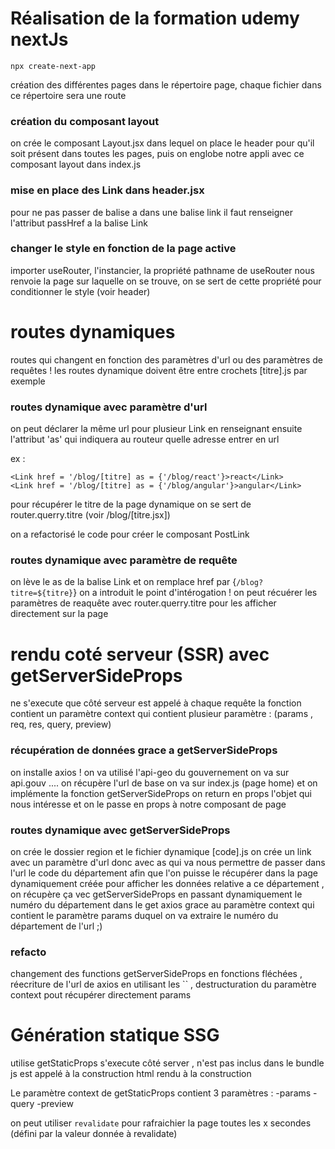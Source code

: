 # Réalisation de la formation udemy nextJs

`npx create-next-app`

création des différentes pages dans le répertoire page, chaque fichier dans ce répertoire sera une route

### création du composant layout

on crée le composant Layout.jsx dans lequel on place le header pour qu'il soit présent dans toutes les pages, puis on englobe notre appli avec ce composant layout dans index.js

### mise en place des Link dans header.jsx

pour ne pas passer de balise a dans une balise link il faut renseigner l'attribut passHref a la balise Link

### changer le style en fonction de la page active

importer useRouter, l'instancier, la propriété pathname de useRouter nous renvoie la page sur laquelle on se trouve, on se sert de cette propriété pour conditionner le style (voir header)

# routes dynamiques

routes qui changent en fonction des paramètres d'url ou des paramètres de requêtes ! les routes dynamique doivent être entre crochets [titre].js par exemple

### routes dynamique avec paramètre d'url

on peut déclarer la même url pour plusieur Link en renseignant ensuite l'attribut 'as' qui indiquera au routeur quelle adresse entrer en url

ex :

```
<Link href = '/blog/[titre] as = {'/blog/react'}>react</Link>
<Link href = '/blog/[titre] as = {'/blog/angular'}>angular</Link>

```

pour récupérer le titre de la page dynamique on se sert de router.querry.titre (voir /blog/[titre.jsx])

on a refactorisé le code pour créer le composant PostLink

### routes dynamique avec paramètre de requête

on lève le as de la balise Link et on remplace href par {`/blog?titre=${titre}`} on a introduit le point d'intérogation !
on peut récuérer les paramètres de reaquête avec router.querry.titre pour les afficher directement sur la page

# rendu coté serveur (SSR) avec getServerSideProps

ne s'execute que côté serveur
est appelé à chaque requête
la fonction contient un paramètre context qui contient plusieur paramètre : (params , req, res, query, preview)

### récupération de données grace a getServerSideProps

on installe axios !
on va utilisé l'api-geo du gouvernement
on va sur api.gouv ....
on récupère l'url de base
on va sur index.js (page home) et on implémente la fonction getServerSideProps on return en props l'objet qui nous intéresse et on le passe en props à notre composant de page

### routes dynamique avec getServerSideProps

on crée le dossier region et le fichier dynamique [code].js
on crée un link avec un paramètre d'url donc avec as qui va nous permettre de passer dans l'url le code du département afin que l'on puisse le récupérer dans la page dynamiquement créée pour afficher les données relative a ce département , on récupère ça vec getServerSideProps en passant dynamiquement le numéro du département dans le get axios grace au paramètre context qui contient le paramètre params duquel on va extraire le numéro du département de l'url ;)

### refacto

changement des functions getServerSideProps en fonctions fléchées , réecriture de l'url de axios en utilisant les `` ,
destructuration du paramètre context pout récupérer directement params

# Génération statique SSG

utilise getStaticProps
s'execute côté server , n'est pas inclus dans le bundle js
est appelé à la construction
html rendu à la construction

Le paramètre context de getStaticProps contient 3 paramètres :
-params
-query
-preview

on peut utiliser `revalidate` pour rafraichier la page toutes les x secondes (défini par la valeur donnée à revalidate)

